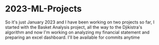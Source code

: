 # 2023-ML-Projects
So it's just January 2023 and I have been working on two projects so far, I started with the Basket Analysis project, all the way to the Djikistra's algorithm and now I'm working on analyzing my financial statement and preparing an excel dashboard. I'll be available for commits anytime
